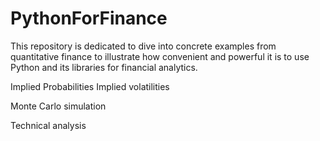 # PythonForFinance
This repository is dedicated to dive into concrete examples from quantitative finance to illustrate how convenient and powerful it is to use Python and its libraries for financial analytics. 

Implied Probabilities
Implied volatilities

Monte Carlo simulation

Technical analysis

